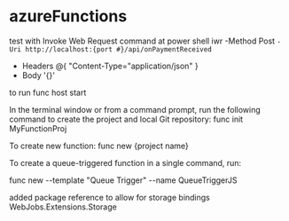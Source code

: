 # azureFunctions

test with Invoke Web Request command at power shell
iwr -Method Post `-Uri http://localhost:{port #}/api/onPaymentReceived`

- Headers @{ "Content-Type="application/json" }
- Body '{}'

to run
func host start

In the terminal window or from a command prompt, run the following command to create the project and local Git repository:
func init MyFunctionProj

To create new function:
func new {project name}

To create a queue-triggered function in a single command, run:

func new --template "Queue Trigger" --name QueueTriggerJS

added package reference to allow for storage bindings
WebJobs.Extensions.Storage

